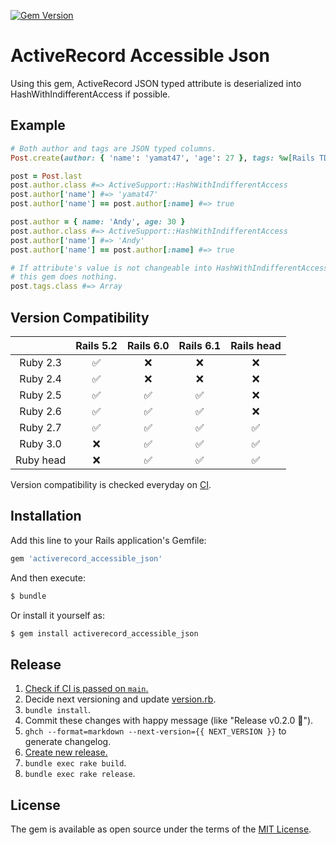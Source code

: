 [![Gem Version](https://badge.fury.io/rb/activerecord_accessible_json.svg)](https://badge.fury.io/rb/activerecord_accessible_json)

# ActiveRecord Accessible Json

Using this gem, ActiveRecord JSON typed attribute is deserialized into HashWithIndifferentAccess if possible.

## Example

```ruby
# Both author and tags are JSON typed columns.
Post.create(author: { 'name': 'yamat47', 'age': 27 }, tags: %w[Rails TDD])

post = Post.last
post.author.class #=> ActiveSupport::HashWithIndifferentAccess
post.author['name'] #=> 'yamat47'
post.author['name'] == post.author[:name] #=> true

post.author = { name: 'Andy', age: 30 }
post.author.class #=> ActiveSupport::HashWithIndifferentAccess
post.author['name'] #=> 'Andy'
post.author['name'] == post.author[:name] #=> true

# If attribute's value is not changeable into HashWithIndifferentAccess,
# this gem does nothing.
post.tags.class #=> Array
```

## Version Compatibility

| | Rails 5.2 | Rails 6.0 | Rails 6.1 | Rails head |
| :---: | :---: | :---: | :---: | :---: |
| Ruby 2.3 | ✅ | ❌ | ❌ | ❌ |
| Ruby 2.4 | ✅ | ❌ | ❌ | ❌ |
| Ruby 2.5 | ✅ | ✅ | ✅ | ❌ |
| Ruby 2.6 | ✅ | ✅ | ✅ | ❌ |
| Ruby 2.7 | ✅ | ✅ | ✅ | ✅ |
| Ruby 3.0 | ❌ | ✅ | ✅ | ✅ |
| Ruby head | ❌ | ✅ | ✅ | ✅ |

Version compatibility is checked everyday on [CI](https://github.com/yamat47/activerecord_accessible_json/actions).

## Installation

Add this line to your Rails application's Gemfile:

```ruby
gem 'activerecord_accessible_json'
```

And then execute:

```bash
$ bundle
```

Or install it yourself as:

```bash
$ gem install activerecord_accessible_json
```

## Release

1. [Check if CI is passed on `main`.](https://github.com/yamat47/activerecord_accessible_json/actions)
1. Decide next versioning and update [version.rb](https://github.com/yamat47/activerecord_accessible_json/blob/v0.2.0/lib/activerecord_accessible_json/version.rb).
1. `bundle install`.
1. Commit these changes with happy message (like "Release v0.2.0 🎉").
1. `ghch --format=markdown --next-version={{ NEXT_VERSION }}` to generate changelog.
1. [Create new release.](https://github.com/yamat47/activerecord_accessible_json/releases/new)
1. `bundle exec rake build`.
1. `bundle exec rake release`.

## License

The gem is available as open source under the terms of the [MIT License](https://opensource.org/licenses/MIT).
